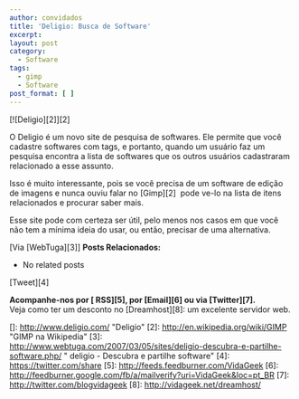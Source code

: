 ```yaml
---
author: convidados
title: 'Deligio: Busca de Software'
excerpt:
layout: post
category:
  - Software
tags:
  - gimp
  - Software
post_format: [ ]
---
```

[![Deligio][2]][2]

O Deligio é um novo site de pesquisa de softwares. Ele permite que você cadastre softwares com tags, e portanto, quando um usuário faz um pesquisa encontra a lista de softwares que os outros usuários cadastraram relacionado a esse assunto.

Isso é muito interessante, pois se você precisa de um software de edição de imagens e nunca ouviu falar no [Gimp][2]  pode ve-lo na lista de itens relacionados e procurar saber mais.

Esse site pode com certeza ser útil, pelo menos nos casos em que você não tem a mínima ideia do usar, ou então, precisar de uma alternativa.

[Via [WebTuga][3]] 
**Posts Relacionados:** 
*   No related posts



[Tweet][4] 





**Acompanhe-nos por [ RSS][5], por [Email][6] ou via [Twitter][7].**  
Veja como ter um desconto no [Dreamhost][8]: um excelente servidor web.

 []: http://www.deligio.com/ "Deligio"
 [2]: http://en.wikipedia.org/wiki/GIMP "GIMP na Wikipedia"
 [3]: http://www.webtuga.com/2007/03/05/sites/deligio-descubra-e-partilhe-software.php/ " deligio - Descubra e partilhe software"
 [4]: https://twitter.com/share
 [5]: http://feeds.feedburner.com/VidaGeek
 [6]: http://feedburner.google.com/fb/a/mailverify?uri=VidaGeek&loc=pt_BR
 [7]: http://twitter.com/blogvidageek
 [8]: http://vidageek.net/dreamhost/
